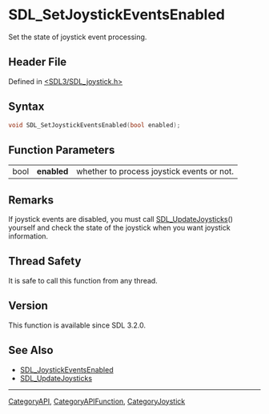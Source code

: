 # SDL_SetJoystickEventsEnabled

Set the state of joystick event processing.

## Header File

Defined in [<SDL3/SDL_joystick.h>](https://github.com/libsdl-org/SDL/blob/main/include/SDL3/SDL_joystick.h)

## Syntax

```c
void SDL_SetJoystickEventsEnabled(bool enabled);
```

## Function Parameters

|      |             |                                            |
| ---- | ----------- | ------------------------------------------ |
| bool | **enabled** | whether to process joystick events or not. |

## Remarks

If joystick events are disabled, you must call
[SDL_UpdateJoysticks](SDL_UpdateJoysticks)() yourself and check the state
of the joystick when you want joystick information.

## Thread Safety

It is safe to call this function from any thread.

## Version

This function is available since SDL 3.2.0.

## See Also

- [SDL_JoystickEventsEnabled](SDL_JoystickEventsEnabled)
- [SDL_UpdateJoysticks](SDL_UpdateJoysticks)

----
[CategoryAPI](CategoryAPI), [CategoryAPIFunction](CategoryAPIFunction), [CategoryJoystick](CategoryJoystick)

